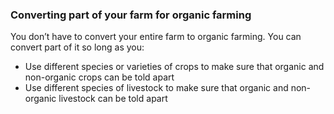 ###  **Converting part of your farm for organic farming**

You don’t have to convert your entire farm to organic farming. You can convert
part of it so long as you:

  * Use different species or varieties of crops to make sure that organic and non-organic crops can be told apart 
  * Use different species of livestock to make sure that organic and non-organic livestock can be told apart 
